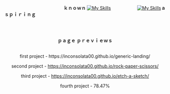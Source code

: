 

⠀⠀⠀⠀⠀⠀⠀⠀⠀⠀⠀⠀⠀⠀⠀⠀⠀⠀<strong>ｋｎｏｗｎ </strong>[![My Skills](https://skillicons.dev/icons?i=js,html,css)](https://skillicons.dev)⠀⠀⠀⠀⠀⠀⠀⠀[![My Skills](https://skillicons.dev/icons?i=nodejs,threejs,electron,react)](https://skillicons.dev)<strong>ａｓｐｉｒｉｎｇ</strong>

<br><br>
          
<p align="center"><strong>ｐａｇｅ ｐｒｅｖｉｅｗｓ</strong></p>


<br>
<div align="center">
first project - https://inconsolata00.github.io/generic-landing/

second project - https://inconsolata00.github.io/rock-paper-scissors/

third project - https://inconsolata00.github.io/etch-a-sketch/

fourth project - 78.47%
</div>
